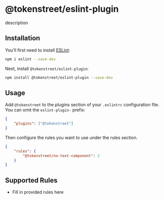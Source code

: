 # @tokenstreet/eslint-plugin

description

## Installation

You'll first need to install [ESLint](https://eslint.org/):

```sh
npm i eslint --save-dev
```

Next, install `@tokenstreet/eslint-plugin`:

```sh
npm install @tokenstreet/eslint-plugin --save-dev
```

## Usage

Add `@tokenstreet` to the plugins section of your `.eslintrc` configuration file. You can omit the `eslint-plugin-` prefix:

```json
{
    "plugins": ["@tokenstreet"]
}
```

Then configure the rules you want to use under the rules section.

```json
{
    "rules": {
        "@tokenstreet/no-text-component": 2
    }
}
```

## Supported Rules

-   Fill in provided rules here
